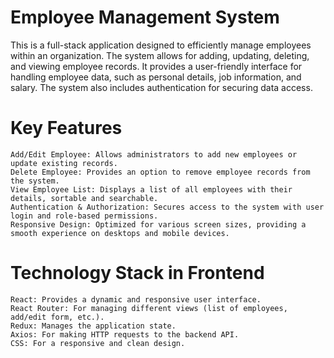 # Employee Management System

This is a full-stack application designed to efficiently manage employees within an organization. The system allows for adding, updating, deleting, and viewing employee records. It provides a user-friendly interface for handling employee data, such as personal details, job information, and salary. The system also includes authentication for securing data access.

# Key Features

    Add/Edit Employee: Allows administrators to add new employees or update existing records.
    Delete Employee: Provides an option to remove employee records from the system.
    View Employee List: Displays a list of all employees with their details, sortable and searchable.
    Authentication & Authorization: Secures access to the system with user login and role-based permissions.
    Responsive Design: Optimized for various screen sizes, providing a smooth experience on desktops and mobile devices.

# Technology Stack in Frontend

    React: Provides a dynamic and responsive user interface.
    React Router: For managing different views (list of employees, add/edit form, etc.).
    Redux: Manages the application state.
    Axios: For making HTTP requests to the backend API.
    CSS: For a responsive and clean design.
